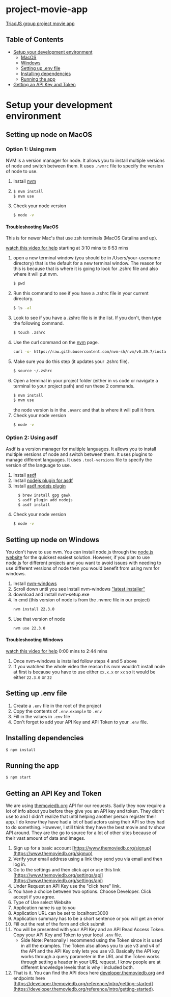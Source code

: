 # project-movie-app
[TriadJS group project movie app](https://project-movie-app.onrender.com/)

## Table of Contents

- [Setup your development environment](#setup-your-development-environment)
    - [MacOS](#setting-up-node-on-macos)
    - [Windows](#setting-up-node-on-windows)
    - [Setting up .env file](#setting-up-env-file)
    - [Installing dependencies](#installing-dependencies)
    - [Running the app](#running-the-app)
- [Getting an API Key and Token](#getting-an-api-key-and-token)


# Setup your development environment

## Setting up node on MacOS

### Option 1: Using nvm

NVM is a version manager for node. It allows you to install multiple versions of node and switch between them.
It uses `.nvmrc` file to specify the version of node to use.

1. Install [nvm](https://github.com/nvm-sh/nvm)
2. ```sh
   $ nvm install
   $ nvm use
    ```
3. Check your node version
    ```sh
    $ node -v
    ```

#### Troubleshooting MacOS

This is for newer Mac's that use zsh terminals (MacOS Catalina and up).

[watch this video for help](https://www.youtube.com/watch?v=S8ovFOnB4Sg&t=190s) starting at 3:10 mins to 6:53 mins

1. open a new terminal window (you should be in /Users/your-username directory) that is the default for a new terminal window. The reason for this is because that is where it is going to look for .zshrc file and also where it will put nvm.
    ```sh
    $ pwd
    ```
2. Run this command to see if you have a .zshrc file in your current directory.
    ```sh
    $ ls -al
    ```
3. Look to see if you have a .zshrc file is in the list. If you don't, then type the following command.
    ```sh
    $ touch .zshrc
    ```
4. Use the curl command on the [nvm](https://github.com/nvm-sh/nvm) page.
    ```sh
    curl -o- https://raw.githubusercontent.com/nvm-sh/nvm/v0.39.7/install.sh | bash
    ```
5. Make sure you do this step (it updates your .zshrc file).
    ```sh
    $ source ~/.zshrc
    ```
6. Open a terminal in your project folder (either in vs code or navigate a terminal to your project path) and run these 2 commands.
    ```sh
    $ nvm install
    $ nvm use
    ``` 
    the node version is in the `.nvmrc` and that is where it will pull it from.
7. Check your node version
    ```sh
    $ node -v
    ```

### Option 2: Using asdf

Asdf is a version manager for multiple languages. It allows you to install multiple versions of node and switch between them.
It uses plugins to manage different languages.  It uses `.tool-versions` file to specify the version of the language to use.

1. Install [asdf](https://asdf-vm.com/guide/getting-started.html)
2. Install [nodejs plugin for asdf](https://github.com/asdf-vm/asdf-nodejs/)
3. Install [asdf nodejs plugin](https://asdf-vm.com/guide/getting-started.html#_4-install-a-plugin) 
    ```sh
      $ brew install gpg gawk
      $ asdf plugin add nodejs
      $ asdf install
    ``` 
4. Check your node version
    ```sh
    $ node -v
    ```

## Setting up node on Windows

You don't have to use nvm. You can install node.js through the [node.js website](https://nodejs.org/en/download/prebuilt-installer) for the quickest easiest solution. However, if you plan to use node.js for different projects and you want to avoid issues with needing to use different versions of node then you would benefit from using nvm for windows.

1. Install [nvm-windows](https://github.com/coreybutler/nvm-windows)
2. Scroll down until you see Install nvm-windows ["latest installer"](https://github.com/coreybutler/nvm-windows/releases)
3. download and install nvm-setup.exe
4. In cmd (this version of node is from the .nvmrc file in our project)
    ```sh
    nvm install 22.3.0 
    ```
5. Use that version of node
    ```sh
    nvm use 22.3.0
    ```
#### Troubleshooting Windows

[watch this video for help](https://www.youtube.com/watch?v=KW7_F-6Vsa8) 0:00 mins to 2:44 mins

1. Once nvm-windows is installed follow steps 4 and 5 above
2. If you watched the whole video the reason his nvm wouldn't install node at first is because you have to use either
    `xx.x.x` or `xx` so it would be either `22.3.0` or `22`

## Setting up .env file

1. Create a `.env` file in the root of the project
2. Copy the contents of `.env.example` to `.env`
3. Fill in the values in `.env` file
4. Don't forget to add your API Key and API Token to your `.env` file.

## Installing dependencies

```sh
$ npm install
```

## Running the app

```sh
$ npm start
```

## Getting an API Key and Token

We are using [themoviedb.org](themoviedb.org) API for our requests. Sadly they now require a lot of info about you before they give you an API key and token. They didn't use to and I didn't realize that until helping another person register their app. I do know they have had a lot of bad actors using their API so they had to do something. However, I still think they have the best movie and tv show API around. They are the go to source for a lot of other sites because of their vast amount of data and images.

1. Sign up for a basic account [https://www.themoviedb.org/signup](https://www.themoviedb.org/signup)
2. Verify your email address using a link they send you via email and then log in.
3. Go to the settings and then click api or use this link [https://www.themoviedb.org/settings/api](https://www.themoviedb.org/settings/api)
4. Under Request an API Key use the "click here" link.
5. You have a choice between two options. Choose Developer. Click accept if you agree.
6. Type of Use select Website 
7. Application name is up to you
8. Application URL can be set to localhost:3000
9. Application summary has to be a short sentence or you will get an error
10. Fill out the rest of the form and click submit
11. You will be presented with your API Key and an API Read Access Token. Copy your API Key and Token to your local `.env` file. 
    - Side Note: Personally I recommend using the Token since it is used in all the examples. The Token also allows you to use v3 and v4 of the API and the API Key only lets you use v3. Basically the API key works through a query parameter in the URL and the Token works through setting a header in your URL request. I know people are at different knowledge levels that is why I included both.
12. That is it. You can find the API docs here [developer.themoviedb.org](https://developer.themoviedb.org/docs/getting-started) and endpoints here [https://developer.themoviedb.org/reference/intro/getting-started](https://developer.themoviedb.org/reference/intro/getting-started).